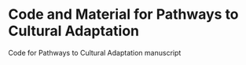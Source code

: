 # Code and Material for Pathways to Cultural Adaptation
Code for Pathways to Cultural Adaptation manuscript
